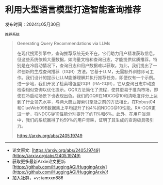 # 利用大型语言模型打造智能查询推荐
发布时间：2024年05月30日

`推荐系统`
> Generating Query Recommendations via LLMs
>
> 在现代搜索引擎中，查询推荐系统无处不在，它们助力用户精准获取信息。但这些系统依赖大量数据，如海量文档和查询日志，才能提供优质推荐。特别是在冷启动情况下，查询日志和用户数据难以获取。为此，我们提出了一种创新的生成查询推荐（GQR）方法，它基于LLM，无需额外训练即可工作。我们设计的提示让LLM能够理解并执行推荐任务，即便仅有一个示例。进一步地，我们开发了检索增强型GQR（RA-GQR），它从查询日志中动态检索相似查询以优化提示。GQR方法简化了流程，使其更易于推向市场，即使在冷启动场景下也表现出色。我们的GQR在NDCG@10和清晰度评分上达到了行业领先水平，与两大商业搜索引擎及之前的方法相比，在Robust04和ClueWeb09B数据集上平均提升了约4%的NDCG@10性能。RA-GQR更进一步，将NDCG@10性能分别提升了约11%和6%。此外，在用户盲测中，我们的系统赢得了约59%的用户青睐，证明了其生成的查询极具吸引力。
>
> https://arxiv.org/abs/2405.19749


<hr />

- 论文原文: [https://arxiv.org/abs/2405.19749](https://arxiv.org/abs/2405.19749)
- 获取更多最新Arxiv论文更新: [https://github.com/HuggingAGI/HuggingArxiv](https://github.com/HuggingAGI/HuggingArxiv)!
- 加入社群，+v: iamxxn886